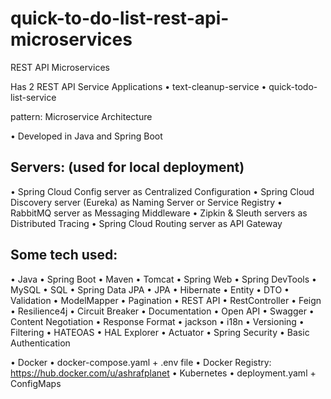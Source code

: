 # quick-to-do-list-rest-api-microservices

REST API Microservices

Has 2 REST API Service Applications
• text-cleanup-service
• quick-todo-list-service

pattern: Microservice Architecture

• Developed in Java and Spring Boot

Servers: (used for local deployment)
---------
• Spring Cloud Config server as Centralized Configuration
• Spring Cloud Discovery server (Eureka) as Naming Server or Service Registry
• RabbitMQ server as Messaging Middleware
• Zipkin & Sleuth servers as Distributed Tracing
• Spring Cloud Routing server as API Gateway

Some tech used:
---------------
• Java • Spring Boot • Maven • Tomcat • Spring Web • Spring DevTools
• MySQL • SQL • Spring Data JPA • JPA • Hibernate • Entity • DTO • Validation • ModelMapper • Pagination
• REST API • RestController • Feign • Resilience4j • Circuit Breaker
• Documentation • Open API • Swagger
• Content Negotiation • Response Format • jackson • i18n
• Versioning
• Filtering
• HATEOAS • HAL Explorer • Actuator
• Spring Security • Basic Authentication

• Docker • docker-compose.yaml + .env file • Docker Registry: https://hub.docker.com/u/ashrafplanet
• Kubernetes • deployment.yaml + ConfigMaps
